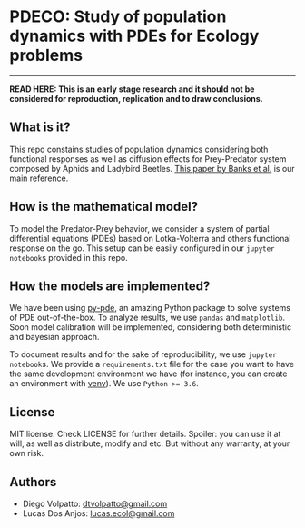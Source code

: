 # PDECO: Study of population dynamics with PDEs for Ecology problems
---------------------------------------------------------------------

**READ HERE: This is an early stage research and it should not be considered for reproduction, replication and to draw conclusions.**

## What is it?

This repo constains studies of population dynamics considering both functional responses as well as diffusion effects for Prey-Predator system composed
by Aphids and Ladybird Beetles. [This paper by Banks et al.](https://www.jstor.org/stable/pdf/4218480.pdf?casa_token=UEJ4ZNlRCG4AAAAA:asdZBtFD9_oVwOfAIYHeS-XSQA4wS-M3f2WJ_sl0xvYWzuq284GyfXVRsXfbMSowKlIgDsJbMBG2lQgh2fUefqirJmlltq3Q61FbOLg6jrcH2pQTWaEn) is our main reference.

## How is the mathematical model?

To model the Predator-Prey behavior, we consider a system of partial differential equations (PDEs) based on Lotka-Volterra and others functional response
on the go. This setup can be easily configured in our `jupyter notebook`s provided in this repo.

## How the models are implemented?

We have been using [py-pde](https://github.com/zwicker-group/py-pde), an amazing Python package to solve systems of PDE out-of-the-box. To analyze results,
we use `pandas` and `matplotlib`. Soon model calibration will be implemented, considering both deterministic and bayesian approach.

To document results and for the sake of reproducibility, we use `jupyter notebook`s. We provide a `requirements.txt` file for the case you want to have the same
development environment we have (for instance, you can create an environment with [venv](https://docs.python.org/3/tutorial/venv.html)). We use `Python >= 3.6`.

## License

MIT license. Check LICENSE for further details. Spoiler: you can use it at will, as well as distribute, modify and etc. But without any warranty, at your own risk.

## Authors

* Diego Volpatto: dtvolpatto@gmail.com
* Lucas Dos Anjos: lucas.ecol@gmail.com
